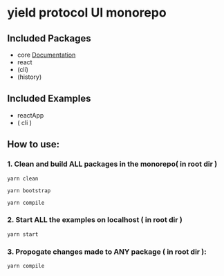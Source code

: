 # yield protocol UI monorepo #

## Included Packages ##
- core      [Documentation](https://silver-engine-e5b67cb1.pages.github.io/)
- react
- (cli)
- (history)

## Included Examples ##
- reactApp
- ( cli ) 

## How to use: ## 
### 1. Clean and build ALL packages in the monorepo( in root dir ) ### 

`yarn clean`

`yarn bootstrap`

`yarn compile`

### 2. Start ALL the examples on localhost ( in root dir ) ### 

`yarn start`

### 3. Propogate changes made to ANY package ( in root dir ): ### 

`yarn compile` 
